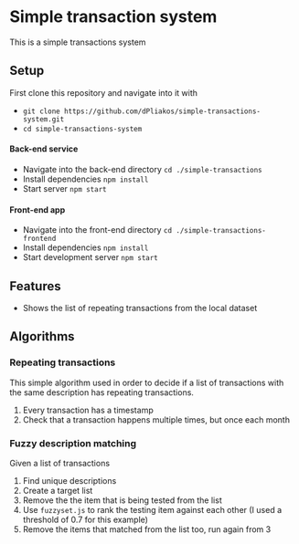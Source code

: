 # Simple transaction system

This is a simple transactions system

## Setup

First clone this repository and navigate into it with
- `git clone https://github.com/dPliakos/simple-transactions-system.git`
- `cd simple-transactions-system`

#### Back-end service
  - Navigate into the back-end directory `cd ./simple-transactions`
  - Install dependencies `npm install`
  - Start server `npm start`

#### Front-end app
  - Navigate into the front-end directory `cd ./simple-transactions-frontend`
  - Install dependencies `npm install`
  - Start development server `npm start`


## Features

- Shows the list of repeating transactions from the local dataset


## Algorithms

### Repeating transactions

This simple algorithm used in order to decide if a list of transactions with the same
description has repeating transactions.

1. Every transaction has a timestamp
2. Check that a transaction happens multiple times, but once each month


### Fuzzy description matching

Given a list of transactions
1. Find unique descriptions
2. Create a target list
3. Remove the the item that is being tested from the list
4. Use `fuzzyset.js` to rank the testing item against each other (I used a threshold of 0.7 for this example)
5. Remove the items that matched from the list too, run again from 3
